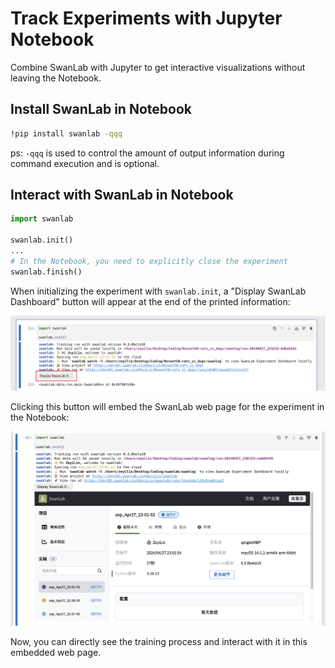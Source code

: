 # Track Experiments with Jupyter Notebook

Combine SwanLab with Jupyter to get interactive visualizations without leaving the Notebook.

## Install SwanLab in Notebook

```bash
!pip install swanlab -qqq
```
ps: `-qqq` is used to control the amount of output information during command execution and is optional.

## Interact with SwanLab in Notebook

```python
import swanlab

swanlab.init()
...
# In the Notebook, you need to explicitly close the experiment
swanlab.finish()
```

When initializing the experiment with `swanlab.init`, a "Display SwanLab Dashboard" button will appear at the end of the printed information:

![](/assets/jupyter-notebook-1.jpg)

Clicking this button will embed the SwanLab web page for the experiment in the Notebook:

![](/assets/jupyter-notebook-2.jpg)

Now, you can directly see the training process and interact with it in this embedded web page.